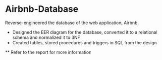 # Airbnb-Database
Reverse-engineered the database of the web application, Airbnb.

* Designed the EER diagram for the database, converted it to a relational schema and normalized it to 3NF
* Created tables, stored procedures and triggers in SQL from the design

** Refer to the report for more information
